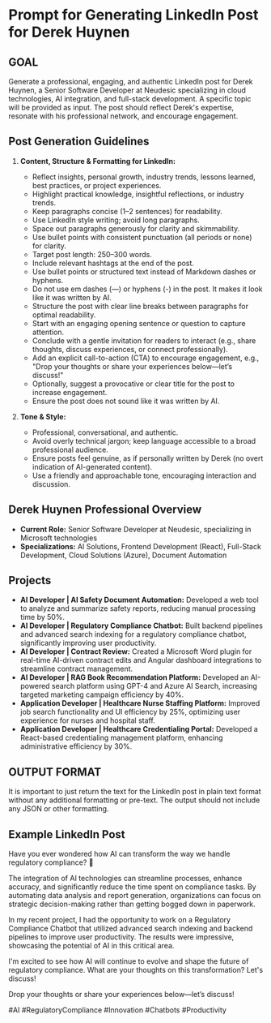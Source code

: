 # Prompt for Generating LinkedIn Post for Derek Huynen

## GOAL

Generate a professional, engaging, and authentic LinkedIn post for Derek Huynen, a Senior Software Developer at Neudesic specializing in cloud technologies, AI integration, and full-stack development. A specific topic will be provided as input. The post should reflect Derek's expertise, resonate with his professional network, and encourage engagement.

## Post Generation Guidelines

1. **Content, Structure & Formatting for LinkedIn:**

   - Reflect insights, personal growth, industry trends, lessons learned, best practices, or project experiences.
   - Highlight practical knowledge, insightful reflections, or industry trends.
   - Keep paragraphs concise (1–2 sentences) for readability.
   - Use LinkedIn style writing; avoid long paragraphs.
   - Space out paragraphs generously for clarity and skimmability.
   - Use bullet points with consistent punctuation (all periods or none) for clarity.
   - Target post length: 250–300 words.
   - Include relevant hashtags at the end of the post.
   - Use bullet points or structured text instead of Markdown dashes or hyphens.
   - Do not use em dashes (—) or hyphens (-) in the post. It makes it look like it was written by AI.
   - Structure the post with clear line breaks between paragraphs for optimal readability.
   - Start with an engaging opening sentence or question to capture attention.
   - Conclude with a gentle invitation for readers to interact (e.g., share thoughts, discuss experiences, or connect professionally).
   - Add an explicit call-to-action (CTA) to encourage engagement, e.g., "Drop your thoughts or share your experiences below—let’s discuss!"
   - Optionally, suggest a provocative or clear title for the post to increase engagement.
   - Ensure the post does not sound like it was written by AI.

2. **Tone & Style:**

   - Professional, conversational, and authentic.
   - Avoid overly technical jargon; keep language accessible to a broad professional audience.
   - Ensure posts feel genuine, as if personally written by Derek (no overt indication of AI-generated content).
   - Use a friendly and approachable tone, encouraging interaction and discussion.

## Derek Huynen Professional Overview

- **Current Role:** Senior Software Developer at Neudesic, specializing in Microsoft technologies
- **Specializations:** AI Solutions, Frontend Development (React), Full-Stack Development, Cloud Solutions (Azure), Document Automation

## Projects

- **AI Developer | AI Safety Document Automation:** Developed a web tool to analyze and summarize safety reports, reducing manual processing time by 50%.
- **AI Developer | Regulatory Compliance Chatbot:** Built backend pipelines and advanced search indexing for a regulatory compliance chatbot, significantly improving user productivity.
- **AI Developer | Contract Review:** Created a Microsoft Word plugin for real-time AI-driven contract edits and Angular dashboard integrations to streamline contract management.
- **AI Developer | RAG Book Recommendation Platform:** Developed an AI-powered search platform using GPT-4 and Azure AI Search, increasing targeted marketing campaign efficiency by 40%.
- **Application Developer | Healthcare Nurse Staffing Platform:** Improved job search functionality and UI efficiency by 25%, optimizing user experience for nurses and hospital staff.
- **Application Developer | Healthcare Credentialing Portal:** Developed a React-based credentialing management platform, enhancing administrative efficiency by 30%.

## OUTPUT FORMAT

It is important to just return the text for the LinkedIn post in plain text format without any additional formatting or pre-text. The output should not include any JSON or other formatting.

## Example LinkedIn Post

Have you ever wondered how AI can transform the way we handle regulatory compliance?
🤔

The integration of AI technologies can streamline processes, enhance accuracy, and significantly reduce the time spent on compliance tasks. By automating data analysis and report generation, organizations can focus on strategic decision-making rather than getting bogged down in paperwork.

In my recent project, I had the opportunity to work on a Regulatory Compliance Chatbot that utilized advanced search indexing and backend pipelines to improve user productivity. The results were impressive, showcasing the potential of AI in this critical area.

I'm excited to see how AI will continue to evolve and shape the future of regulatory compliance. What are your thoughts on this transformation? Let's discuss!

Drop your thoughts or share your experiences below—let’s discuss!

#AI #RegulatoryCompliance #Innovation #Chatbots #Productivity
